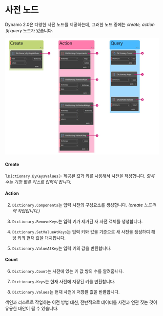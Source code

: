 # 사전 노드

Dynamo 2.0은 다양한 사전 노드를 제공하는데, 그러한 노드 중에는 _create, action 및 query_ 노드가 있습니다.

![](../images/5-5/2/dictionarynodes-nodes.jpg)

#### Create

1\.`Dictionary.ByKeysValues`는 제공된 값과 키를 사용해서 사전을 작성합니다. _항목 수는 가장 짧은 리스트 입력이 됩니다._

#### Action

2. `Dictionary.Components`는 입력 사전의 구성요소를 생성합니다. _(create 노드의 역 작업입니다.)_

3. `Dictionary.RemoveKeys`는 입력 키가 제거된 새 사전 객체를 생성합니다.

4. `Dictionary.SetValueAtKeys`는 입력 키와 값을 기준으로 새 사전을 생성하여 해당 키의 현재 값을 대치합니다.

5. `Dictionary.ValueAtKey`는 입력 키의 값을 반환합니다.

#### Count

6. `Dictionary.Count`는 사전에 있는 키 값 쌍의 수를 알려줍니다.

7. `Dictionary.Keys`는 현재 사전에 저장된 키를 반환합니다.

8. `Dictionary.Values`는 현재 사전에 저장된 값을 반환합니다.

색인과 리스트로 작업하는 이전 방법 대신, 전반적으로 데이터를 사전과 연관 짓는 것이 유용한 대안이 될 수 있습니다.
